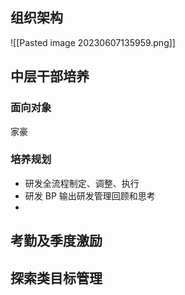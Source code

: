 ## 组织架构
![[Pasted image 20230607135959.png]]
## 中层干部培养
### 面向对象
家豪
### 培养规划
- 研发全流程制定、调整、执行
- 研发 BP 输出研发管理回顾和思考
- 
## 考勤及季度激励
## 探索类目标管理
